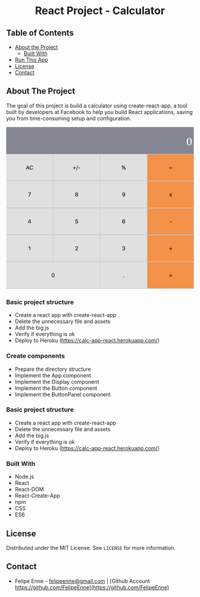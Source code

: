 <br />
<h1 align="center">React Project - Calculator</h1>




## Table of Contents

* [About the Project](#about-the-project)
  * [Built With](#built-with)
* [Run This App](#run-this-app)
* [License](#license)
* [Contact](#contact)


## About The Project

The goal of this project is build a calculator using create-react-app, a tool built by developers at Facebook to help you build React applications, saving you from time-consuming setup and configuration.

<img src="./public/assets/img/calculator.png" alt="img" />

### Basic project structure

* Create a react app with create-react-app
* Delete the unnecessary file and assets
* Add the big.js
* Verify if everything is ok
* Deploy to Heroku (https://calc-app-react.herokuapp.com/)

### Create components

* Prepare the directory structure
* Implement the App component
* Implement the Display component
* Implement the Button component
* Implement the ButtonPanel component

### Basic project structure

* Create a react app with create-react-app
* Delete the unnecessary file and assets
* Add the big.js
* Verify if everything is ok
* Deploy to Heroku (https://calc-app-react.herokuapp.com/)

### Built With 

* Node.js
* React
* React-DOM
* React-Create-App
* npm
* CSS
* ES6

## License

Distributed under the MIT License. See `LICENSE` for more information.

## Contact
* Felipe Enne - felipeenne@gmail.com | [Github Account https://github.com/FelipeEnne](https://github.com/FelipeEnne)

